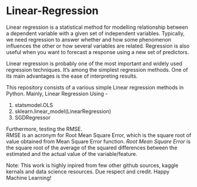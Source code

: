 # Linear-Regression
Linear regression is a statistical method for modelling relationship between a dependent variable with a given set of independent variables. Typically, we need regression to answer whether and how some phenomenon influences the other or how several variables are related.
Regression is also useful when you want to forecast a response using a new set of predictors.

Linear regression is probably one of the most important and widely used regression techniques. It’s among the simplest regression methods. One of its main advantages is the ease of interpreting results.

This repository consists of a various simple Linear regression methods in Python.
Mainly, Linear Regression Using -
1. statsmodel.OLS
2. sklearn.linear_model(LinearRegression)
3. SGDRegressor

Furthermore, testing the RMSE.<br>
RMSE is an acronym for Root Mean Square Error, which is the square root of value obtained from Mean Square Error function. *Root Mean Square Error* is the square root of the average of the squared differences between the estimated and the actual value of the variable/feature.

Note: This work is highly inpired from few other github sources, kaggle kernals and data science resources. Due respect and credit. Happy Machine Learning!
